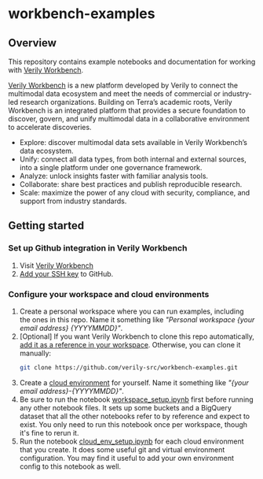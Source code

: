 # workbench-examples

## Overview

This repository contains example notebooks and documentation for working with [Verily Workbench](https://verily.com/solutions/viewpoint/workbench).

[Verily Workbench](https://verily.com/solutions/viewpoint/workbench) is a new platform developed by Verily to
connect the multimodal data ecosystem and meet the needs of commercial or industry-led research
organizations. Building on Terra’s academic roots, Verily Workbench is an integrated platform that
provides a secure foundation to discover, govern, and unify multimodal data in a collaborative
environment to accelerate discoveries.

- Explore: discover multimodal data sets available in Verily Workbench’s data ecosystem.
- Unify: connect all data types, from both internal and external sources, into a single platform under one governance framework.
- Analyze: unlock insights faster with familiar analysis tools.
- Collaborate: share best practices and publish reproducible research.
- Scale: maximize the power of any cloud with security, compliance, and support from industry standards.


## Getting started

### Set up Github integration in Verily Workbench

1. Visit [Verily Workbench](https://workbench.verily.com)
1. [Add your SSH key](https://support.workbench.verily.com/docs/guides/cloud_environments/git_integrations/#set-up-an-ssh-key) to GitHub.

### Configure your workspace and cloud environments

1. Create a personal workspace where you can run examples, including the ones in this repo. Name it something like *"Personal workspace {your email address} {YYYYMMDD}"*.
1. [Optional] If you want Verily Workbench to clone this repo automatically, [add it as a reference in your
   workspace](https://support.workbench.verily.com/docs/guides/cloud_environments/git_integrations/#add-a-git-repository-to-a-workspace). Otherwise, you
   can clone it manually:
   ```sh
   git clone https://github.com/verily-src/workbench-examples.git
   ```
1. Create a [cloud environment](https://support.workbench.verily.com/docs/guides/cloud_environments/environment_operations/#create-a-new-cloud-environment-jupyterlab-vertex-ai-workbench-instance) for yourself. Name it something like *"{your email address}-{YYYYMMDD}"*.
1. Be sure to run the notebook
   [workspace_setup.ipynb](https://github.com/verily-src/workbench-examples/blob/main/workspace_setup.ipynb)
   first before running any other notebook files. It sets up some buckets and a BigQuery dataset
   that all the other notebooks refer to by reference and expect to exist. You only need to run this
   notebook once per workspace, though it's fine to rerun it.
1. Run the notebook
   [cloud_env_setup.ipynb](https://github.com/verily-src/workbench-examples/blob/main/cloud_env_setup.ipynb)
   for each cloud environment that you create. It does some useful git and virtual environment
   configuration. You may find it useful to add your own environment config to this notebook as well.
